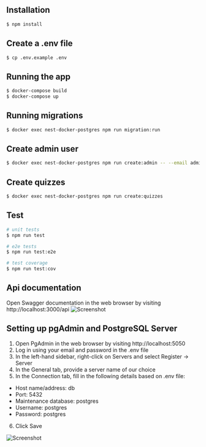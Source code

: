 ## Installation

```bash
$ npm install
```

## Create a .env file

```bash
$ cp .env.example .env
```

## Running the app

```bash
$ docker-compose build
$ docker-compose up
```

## Running migrations

```bash
$ docker exec nest-docker-postgres npm run migration:run
```

## Create admin user

```bash
$ docker exec nest-docker-postgres npm run create:admin -- --email admin@test.com --firstName John --lastName Doe --password 1234
```

## Create quizzes

```bash
$ docker exec nest-docker-postgres npm run create:quizzes
```

## Test

```bash
# unit tests
$ npm run test

# e2e tests
$ npm run test:e2e

# test coverage
$ npm run test:cov
```

## Api documentation
Open Swagger documentation in the web browser by visiting http://localhost:3000/api
![Screenshot](https://github.com/user-attachments/assets/d22627d8-82ea-4686-a352-93a55d204543)

## Setting up pgAdmin and PostgreSQL Server

1. Open PgAdmin in the web browser by visiting http://localhost:5050
2. Log in using your email and password in the .env file
3. In the left-hand sidebar, right-click on Servers and select Register -> Server
4. In the General tab, provide a server name of our choice
5. In the Connection tab, fill in the following details based on .env file:
- Host name/address: db
- Port: 5432
- Maintenance database: postgres
- Username: postgres
- Password: postgres
6. Click Save

![Screenshot](https://github.com/krystian-tyskiewicz/quizzes-api/assets/10433595/9a72f5da-98a8-41f0-aa58-9529996c8793)

